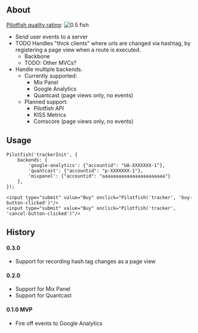 ## About

[Pilotfish quality rating](https://github.com/pilotfish/pilotfish/blob/master/doc/ratings.md): ![0.5 fish](http://cdn.pilotfish.io/img/pilotfish-rating-0.5.png)

* Send user events to a server
* TODO Handles "thick clients" where urls are changed via hashtag, by registering a page view when a route is executed.
    * Backbone
    * TODO: Other MVCs?
* Handle multiple backends. 
    * Currently supported:
        * Mix Panel
        * Google Analytics
        * Quantcast (page views only, no events)
    * Planned support: 
        * Pilotfish API
        * KISS Metrics
        * Comscore (page views only, no events)

## Usage

```
Pilotfish('trackerInit', {
    backends: {
        'google-analytics': {"accountid": "UA-XXXXXXX-1"},
        'quantcast': {"accountid": "p-XXXXXXX-1"},
        'mixpanel': {"accountid": "aaaaaaaaaaaaaaaaaaaaaaa"}
    },
});

<input type="submit" value="Buy" onclick="Pilotfish('tracker', 'buy-button-clicked')"/>
<input type="submit" value="Buy" onclick="Pilotfish('tracker', 'cancel-button-clicked')"/>
```

## History

#### 0.3.0
* Support for recording hash tag changes as a page view

#### 0.2.0
* Support for Mix Panel
* Support for Quantcast
  
#### 0.1.0 MVP
* Fire off events to Google Analytics 